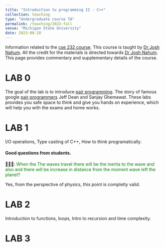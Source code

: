 ```yaml
---
title: "Introduction to programming II - C++"
collection: teaching
type: "Undergraduate course TA"
permalink: /teaching/2023-fall
venue: "Michigan State University"
date: 2023-08-28
---
```

Information related to the [cse 232 course](https://www.cse.msu.edu/~cse232/). This course is taught by [Dr Josh Nahum](http://www.nahum.us/). All the credit for the materials is directed towards [Dr Josh Nahum](http://www.nahum.us/). This page provides commentary and supplementary details of the course.
# LAB 0
The goal of the lab is to introduce [pair programming](https://martinfowler.com/articles/on-pair-programming.html). The story of famous google [pair programmers](https://www.newyorker.com/magazine/2018/12/10/the-friendship-that-made-google-huge) Jeff Dean and Sanjay Ghemawat. These labs provides you safe space to think and give you hands on experience, which will help you with the exams and home works.
# LAB 1
I/O operations, Type casting of C++, How to think programatically.

#### Good questions from students.
🍫🍫🍫: <span style="color:green">When the The waves travel there will be the inertia to the wave and also and there will be increase in distance from the moment wave left the planet?</span>

Yes, from the perspective of physics, this point is completly valid.





# LAB 2
Introduction to functions, loops, Intro to recursion and time complexity.

# LAB 3



